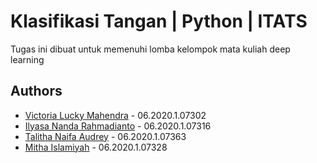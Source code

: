 # Klasifikasi Tangan | Python | ITATS

Tugas ini dibuat untuk memenuhi lomba kelompok mata kuliah deep learning

## Authors

- [Victoria Lucky Mahendra](https://github.com/VictorL14) - 06.2020.1.07302
- [Ilyasa Nanda Rahmadianto](https://github.com/IlyasaNandaRahmadianto) - 06.2020.1.07316
- [Talitha Naifa Audrey](https://github.com/talithanaifa) - 06.2020.1.07363
- [Mitha Islamiyah](https://github.com/mitatha) - 06.2020.1.07328


